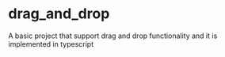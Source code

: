 # drag_and_drop
A basic project that support drag and drop functionality and it is implemented in typescript
